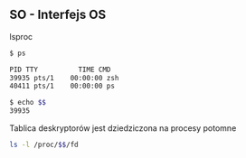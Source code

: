 ## SO - Interfejs OS

lsproc

```bash 
$ ps

PID TTY          TIME CMD
39935 pts/1    00:00:00 zsh
40411 pts/1    00:00:00 ps

$ echo $$
39935
```

Tablica deskryptorów jest dziedziczona na procesy potomne

```bash
ls -l /proc/$$/fd
```  
